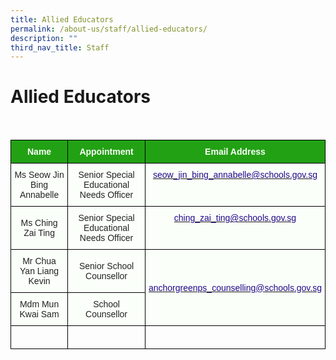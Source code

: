 ```yaml
---
title: Allied Educators
permalink: /about-us/staff/allied-educators/
description: ""
third_nav_title: Staff
---
```

Allied Educators
================

<br>

<style type="text/css">
.tg  {border-collapse:collapse;border-spacing:0;}
.tg td{border-color:black;border-style:solid;border-width:1px;font-family:Arial, sans-serif;font-size:14px;
  overflow:hidden;padding:10px 5px;word-break:normal;}
.tg th{border-color:black;border-style:solid;border-width:1px;font-family:Arial, sans-serif;font-size:14px;
  font-weight:normal;overflow:hidden;padding:10px 5px;word-break:normal;}
.tg .tg-1h0n{background-color:#22A114;color:#FBFFFA;font-weight:bold;text-align:center;vertical-align:top}
.tg .tg-fskk{background-color:#FBFFFA;color:#21088A;font-weight:bold;text-align:center;text-decoration:underline;vertical-align:top}
.tg .tg-lb3e{background-color:#FBFFFA;color:#21088A;font-weight:bold;text-align:center;vertical-align:top}
.tg .tg-s6uv{background-color:#FBFFFA;color:#222;text-align:center;vertical-align:middle}
</style>
<table class="tg">
<thead>
  <tr>
    <th class="tg-1h0n">Name</th>
    <th class="tg-1h0n">Appointment</th>
    <th class="tg-1h0n">Email Address</th>
  </tr>
</thead>
<tbody>
  <tr>
    <td class="tg-s6uv"><span style="color:#222;background-color:#FBFFFA">Ms Seow Jin Bing Annabelle</span></td>
    <td class="tg-s6uv"><span style="color:#222;background-color:#FBFFFA"> Senior Special Educational Needs Officer</span></td>
    <td class="tg-lb3e"><a href="mailto:seow_jin_bing_annabelle@schools.gov.sg"><span style="font-weight:500;text-decoration:none;color:#21088A">seow_jin_bing_annabelle@schools.gov.sg</span></a></td>
  </tr>
  <tr>
    <td class="tg-s6uv"><span style="color:#222;background-color:#FBFFFA">Ms Ching Zai Ting</span></td>
    <td class="tg-s6uv"><span style="color:#222;background-color:#FBFFFA">Senior Special Educational Needs Officer</span><br></td>
    <td class="tg-lb3e"><a href="mailto:ching_zai_ting@schools.gov.sg"><span style="font-weight:500;text-decoration:none;color:#21088A">ching_zai_ting@schools.gov.sg</span></a></td>
  </tr>
  <tr>
    <td class="tg-s6uv"><span style="color:#222;background-color:#FBFFFA">Mr Chua Yan Liang Kevin</span></td>
    <td class="tg-s6uv"><span style="color:#222;background-color:#FBFFFA">Senior School Counsellor</span><br></td>
    <td rowspan="2" class="tg-lb3e"  style="text-align: center; vertical-align: middle;"><a href="mailto:anchorgreenps_counselling@schools.gov.sg"><span style="font-weight:500;text-decoration:none;color:#21088A">anchorgreenps_counselling@schools.gov.sg</span></a></td>
  </tr>
  <tr>
    <td class="tg-s6uv"><span style="color:#222;background-color:#FBFFFA">Mdm Mun Kwai Sam</span><br></td>
    <td class="tg-s6uv"><span style="color:#222;background-color:#FBFFFA">School Counsellor</span><br></td>
	</tr>
	<tr>
    <td class="tg-rxka"><span style="color:#222;background-color:#FBFFFA"></span></td>
    <td class="tg-rxka"><span style="color:#222;background-color:#FBFFFA"></span><br></td>
    <td class="tg-agmf"><br></td>
  </tr>
</tbody>
</table>